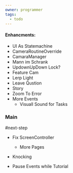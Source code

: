 ```yaml
---
owner: programmer
tags:
  - todo
---
```

 #### Enhancments:
- UI As Statemachine
- CameraRoutineOverride
- CamaraManager
- Mann im Schrank
- UpdownUpDown Lock?
- Feature Cam
- Lerp Light
- Leave Qustion
- Story
- Zoom To Error
- More Events
	- Visuall Sound for Tasks

### Main
#next-step
- Fix ScreenController
	- More Pages

- Knocking
- Pause Events while Tutorial